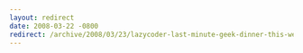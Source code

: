 ```yaml
---
layout: redirect
date: 2008-03-22 -0800
redirect: /archive/2008/03/23/lazycoder-last-minute-geek-dinner-this-weekend.aspx/
---
```

